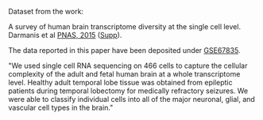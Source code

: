 Dataset from the work:

A survey of human brain transcriptome diversity at the single cell level.
Darmanis et al
[PNAS, 2015](https://www.pnas.org/content/112/23/7285)
([Supp](http://www.pnas.org/lookup/suppl/doi:10.1073/pnas.1507125112/-/DCSupplemental/pnas.1507125112.sapp.pdf)).

The data reported in this paper have been deposited under 
[GSE67835](https://www.ncbi.nlm.nih.gov/geo/query/acc.cgi?acc=GSE67835).

"We used single cell RNA sequencing on 466 cells to capture
the cellular complexity of the adult and fetal human brain
at a whole transcriptome level.
Healthy adult temporal lobe tissue was obtained
from epileptic patients during temporal lobectomy
for medically refractory seizures.
We were able to classify individual cells into all of
the major neuronal, glial, and vascular cell types in the brain."

